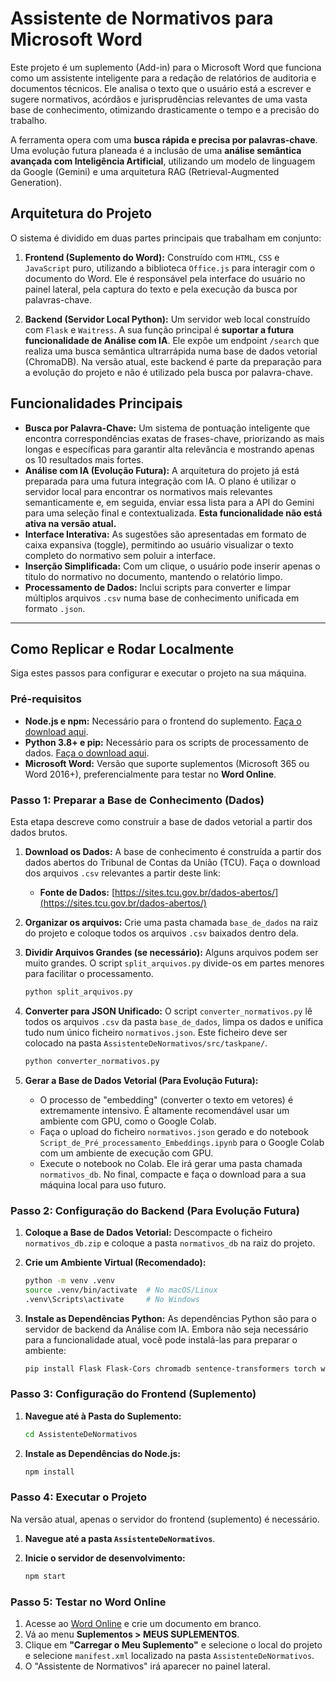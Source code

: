 # Assistente de Normativos para Microsoft Word

Este projeto é um suplemento (Add-in) para o Microsoft Word que funciona como um assistente inteligente para a redação de relatórios de auditoria e documentos técnicos. Ele analisa o texto que o usuário está a escrever e sugere normativos, acórdãos e jurisprudências relevantes de uma vasta base de conhecimento, otimizando drasticamente o tempo e a precisão do trabalho.

A ferramenta opera com uma **busca rápida e precisa por palavras-chave**. Uma evolução futura planeada é a inclusão de uma **análise semântica avançada com Inteligência Artificial**, utilizando um modelo de linguagem da Google (Gemini) e uma arquitetura RAG (Retrieval-Augmented Generation).

## Arquitetura do Projeto

O sistema é dividido em duas partes principais que trabalham em conjunto:

1.  **Frontend (Suplemento do Word):** Construído com `HTML`, `CSS` e `JavaScript` puro, utilizando a biblioteca `Office.js` para interagir com o documento do Word. Ele é responsável pela interface do usuário no painel lateral, pela captura do texto e pela execução da busca por palavras-chave.

2.  **Backend (Servidor Local Python):** Um servidor web local construído com `Flask` e `Waitress`. A sua função principal é **suportar a futura funcionalidade de Análise com IA**. Ele expõe um endpoint `/search` que realiza uma busca semântica ultrarrápida numa base de dados vetorial (ChromaDB). Na versão atual, este backend é parte da preparação para a evolução do projeto e não é utilizado pela busca por palavra-chave.

## Funcionalidades Principais

* **Busca por Palavra-Chave:** Um sistema de pontuação inteligente que encontra correspondências exatas de frases-chave, priorizando as mais longas e específicas para garantir alta relevância e mostrando apenas os 10 resultados mais fortes.
* **Análise com IA (Evolução Futura):** A arquitetura do projeto já está preparada para uma futura integração com IA. O plano é utilizar o servidor local para encontrar os normativos mais relevantes semanticamente e, em seguida, enviar essa lista para a API do Gemini para uma seleção final e contextualizada. **Esta funcionalidade não está ativa na versão atual.**
* **Interface Interativa:** As sugestões são apresentadas em formato de caixa expansiva (toggle), permitindo ao usuário visualizar o texto completo do normativo sem poluir a interface.
* **Inserção Simplificada:** Com um clique, o usuário pode inserir apenas o título do normativo no documento, mantendo o relatório limpo.
* **Processamento de Dados:** Inclui scripts para converter e limpar múltiplos arquivos `.csv` numa base de conhecimento unificada em formato `.json`.

---

## Como Replicar e Rodar Localmente

Siga estes passos para configurar e executar o projeto na sua máquina.

### Pré-requisitos

* **Node.js e npm:** Necessário para o frontend do suplemento. [Faça o download aqui](https://nodejs.org/).
* **Python 3.8+ e pip:** Necessário para os scripts de processamento de dados. [Faça o download aqui](https://www.python.org/).
* **Microsoft Word:** Versão que suporte suplementos (Microsoft 365 ou Word 2016+), preferencialmente para testar no **Word Online**.

### Passo 1: Preparar a Base de Conhecimento (Dados)

Esta etapa descreve como construir a base de dados vetorial a partir dos dados brutos.

1.  **Download os Dados:** A base de conhecimento é construída a partir dos dados abertos do Tribunal de Contas da União (TCU). Faça o download dos arquivos `.csv` relevantes a partir deste link:
    * **Fonte de Dados:** [https://sites.tcu.gov.br/dados-abertos/](https://sites.tcu.gov.br/dados-abertos/)

2.  **Organizar os arquivos:** Crie uma pasta chamada `base_de_dados` na raiz do projeto e coloque todos os arquivos `.csv` baixados dentro dela.

3.  **Dividir Arquivos Grandes (se necessário):** Alguns arquivos podem ser muito grandes. O script `split_arquivos.py` divide-os em partes menores para facilitar o processamento.
    ```bash
    python split_arquivos.py
    ```

4.  **Converter para JSON Unificado:** O script `converter_normativos.py` lê todos os arquivos `.csv` da pasta `base_de_dados`, limpa os dados e unifica tudo num único ficheiro `normativos.json`. Este ficheiro deve ser colocado na pasta `AssistenteDeNormativos/src/taskpane/`.
    ```bash
    python converter_normativos.py
    ```

5.  **Gerar a Base de Dados Vetorial (Para Evolução Futura):**
    * O processo de "embedding" (converter o texto em vetores) é extremamente intensivo. É altamente recomendável usar um ambiente com GPU, como o Google Colab.
    * Faça o upload do ficheiro `normativos.json` gerado e do notebook `Script_de_Pré_processamento_Embeddings.ipynb` para o Google Colab com um ambiente de execução com GPU.
    * Execute o notebook no Colab. Ele irá gerar uma pasta chamada `normativos_db`. No final, compacte e faça o download para a sua máquina local para uso futuro.

### Passo 2: Configuração do Backend (Para Evolução Futura)

1.  **Coloque a Base de Dados Vetorial:** Descompacte o ficheiro `normativos_db.zip` e coloque a pasta `normativos_db` na raiz do projeto.

2.  **Crie um Ambiente Virtual (Recomendado):**
    ```bash
    python -m venv .venv
    source .venv/bin/activate  # No macOS/Linux
    .venv\Scripts\activate     # No Windows
    ```

3.  **Instale as Dependências Python:** As dependências Python são para o servidor de backend da Análise com IA. Embora não seja necessário para a funcionalidade atual, você pode instalá-las para preparar o ambiente:
    ```bash
    pip install Flask Flask-Cors chromadb sentence-transformers torch waitress
    ```

### Passo 3: Configuração do Frontend (Suplemento)

1.  **Navegue até à Pasta do Suplemento:**
    ```bash
    cd AssistenteDeNormativos
    ```

2.  **Instale as Dependências do Node.js:**
    ```bash
    npm install
    ```

### Passo 4: Executar o Projeto

Na versão atual, apenas o servidor do frontend (suplemento) é necessário.

1.  **Navegue até a pasta `AssistenteDeNormativos`**.

2.  **Inicie o servidor de desenvolvimento:**
    ```bash
    npm start
    ```

### Passo 5: Testar no Word Online

1.  Acesse ao [Word Online](https://www.office.com/launch/word) e crie um documento em branco.
2.  Vá ao menu **Suplementos > MEUS SUPLEMENTOS**.
3.  Clique em **"Carregar o Meu Suplemento"** e selecione o local do projeto e selecione `manifest.xml` localizado na pasta `AssistenteDeNormativos`.
4.  O "Assistente de Normativos" irá aparecer no painel lateral.
